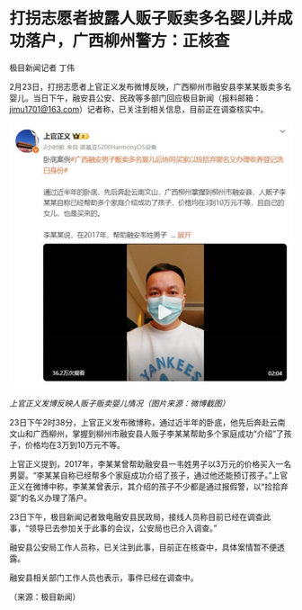 # 打拐志愿者披露人贩子贩卖多名婴儿并成功落户，广西柳州警方：正核查

极目新闻记者 丁伟

2月23日，打拐志愿者上官正义发布微博反映，广西柳州市融安县李某某贩卖多名婴儿。当日下午，融安县公安、民政等多部门回应极目新闻（报料邮箱：jimu1701@163.com）记者称，已关注到相关信息，目前正在调查核实中。

![90915b7954f7fc069550c96033424e3e.jpg](https://raw.githubusercontent.com/qqhsx/qqnews_image/main/2024/02/23/打拐志愿者披露人贩子贩卖多名婴儿并成功落户，广西柳州警方：正核查/90915b7954f7fc069550c96033424e3e.jpg)

_上官正义发博反映人贩子贩卖婴儿情况（图片来源：微博截图）_

23日下午2时38分，上官正义发布微博称，通过近半年的卧底，他先后奔赴云南文山和广西柳州，掌握到柳州市融安县人贩子李某某帮助多个家庭成功“介绍”了孩子，价格均在3万到10万元不等。

上官正义提到，2017年，李某某曾帮助融安县一韦姓男子以3万元的价格买入一名男婴。“李某某自称已经帮多个家庭成功介绍了孩子，通过他还能预订孩子。”上官正义在微博中称，李某某曾表示，其介绍的孩子不少都是通过报假警，以“捡拾弃婴”的名义办理了落户。

23日下午，极目新闻记者致电融安县民政局，接线人员称目前已经在调查此事，“领导已去参加关于此事的会议，公安局也已介入调查。”

融安县公安局工作人员称，已关注到此事，目前正在核查中，具体案情暂不便透露。

融安县相关部门工作人员也表示，事件已经在调查中。

（来源：极目新闻）

